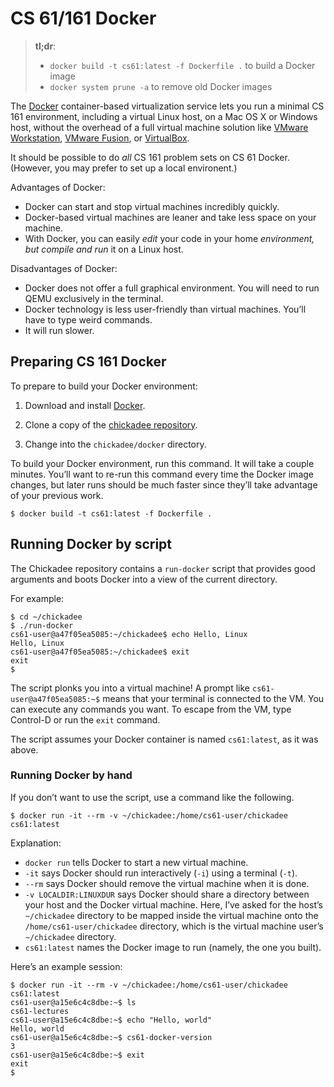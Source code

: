 CS 61/161 Docker
================

> **tl;dr**:
> * `docker build -t cs61:latest -f Dockerfile .` to build a Docker image
> * `docker system prune -a` to remove old Docker images

The [Docker][] container-based virtualization service lets you run a
minimal CS 161 environment, including a virtual Linux host, on a Mac
OS X or Windows host, without the overhead of a full virtual machine
solution like [VMware Workstation][], [VMware Fusion][], or
[VirtualBox][].

It should be possible to do *all* CS 161 problem sets on CS 61 Docker.
(However, you may prefer to set up a local environent.)

Advantages of Docker:

* Docker can start and stop virtual machines incredibly quickly.
* Docker-based virtual machines are leaner and take less space on your
  machine.
* With Docker, you can easily *edit* your code in your home
  *environment, but compile and run* it on a Linux host.

Disadvantages of Docker:

* Docker does not offer a full graphical environment. You will need to
  run QEMU exclusively in the terminal.
* Docker technology is less user-friendly than virtual machines.
  You’ll have to type weird commands.
* It will run slower.


## Preparing CS 161 Docker

To prepare to build your Docker environment:

1.  Download and install [Docker][].

2.  Clone a copy of the [chickadee repository][].

3.  Change into the `chickadee/docker` directory.

To build your Docker environment, run this command. It will take a couple
minutes. You’ll want to re-run this command every time the Docker image
changes, but later runs should be much faster since they’ll take advantage of
your previous work.

```shellsession
$ docker build -t cs61:latest -f Dockerfile .
```

## Running Docker by script

The Chickadee repository contains a `run-docker` script that
provides good arguments and boots Docker into a view of the current
directory.

For example:

```shellsession
$ cd ~/chickadee
$ ./run-docker
cs61-user@a47f05ea5085:~/chickadee$ echo Hello, Linux
Hello, Linux
cs61-user@a47f05ea5085:~/chickadee$ exit
exit
$ 
```

The script plonks you into a virtual machine! A prompt like
`cs61-user@a47f05ea5085:~$` means that your terminal is connected to the VM.
You can execute any commands you want. To escape from the VM, type Control-D
or run the `exit` command.

The script assumes your Docker container is named `cs61:latest`, as it
was above.


### Running Docker by hand

If you don’t want to use the script, use a command like the following.

```shellsession
$ docker run -it --rm -v ~/chickadee:/home/cs61-user/chickadee cs61:latest
```

Explanation:

* `docker run` tells Docker to start a new virtual machine.
* `-it` says Docker should run interactively (`-i`) using a terminal (`-t`).
* `--rm` says Docker should remove the virtual machine when it is done.
* `-v LOCALDIR:LINUXDUR` says Docker should share a directory between your
  host and the Docker virtual machine. Here, I’ve asked for the host’s
  `~/chickadee` directory to be mapped inside the virtual machine onto the
  `/home/cs61-user/chickadee` directory, which is the virtual machine
  user’s `~/chickadee` directory.
* `cs61:latest` names the Docker image to run (namely, the one you built).

Here’s an example session:

```shellsession
$ docker run -it --rm -v ~/chickadee:/home/cs61-user/chickadee cs61:latest
cs61-user@a15e6c4c8dbe:~$ ls
cs61-lectures
cs61-user@a15e6c4c8dbe:~$ echo "Hello, world"
Hello, world
cs61-user@a15e6c4c8dbe:~$ cs61-docker-version
3
cs61-user@a15e6c4c8dbe:~$ exit
exit
$ 
```

[Docker]: https://docker.com/
[VMware Workstation]: https://www.vmware.com/products/workstation-player.html
[VMware Fusion]: https://www.vmware.com/products/fusion.html
[VirtualBox]: https://www.virtualbox.org/
[Chickadee repository]: https://github.com/cs161/chickadee/
